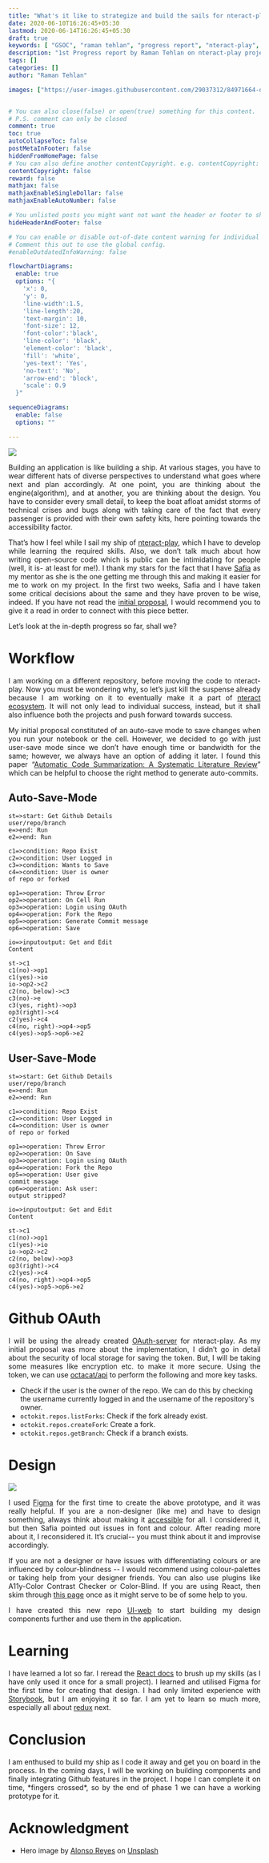 ```yaml
---
title: "What's it like to strategize and build the sails for nteract-play"
date: 2020-06-10T16:26:45+05:30
lastmod: 2020-06-14T16:26:45+05:30
draft: true
keywords: [ "GSOC", "raman tehlan", "progress report", "nteract-play", "ramantehlan"]
description: "1st Progress report by Raman Tehlan on nteract-play project for Google Summer of Code"
tags: []
categories: []
author: "Raman Tehlan"

images: ["https://user-images.githubusercontent.com/29037312/84971664-da7bfe00-b13a-11ea-8b2c-f019f9bcaf87.jpg"]


# You can also close(false) or open(true) something for this content.
# P.S. comment can only be closed
comment: true
toc: true
autoCollapseToc: false
postMetaInFooter: false
hiddenFromHomePage: false
# You can also define another contentCopyright. e.g. contentCopyright: "This is another copyright."
contentCopyright: false
reward: false
mathjax: false
mathjaxEnableSingleDollar: false
mathjaxEnableAutoNumber: false

# You unlisted posts you might want not want the header or footer to show
hideHeaderAndFooter: false

# You can enable or disable out-of-date content warning for individual post.
# Comment this out to use the global config.
#enableOutdatedInfoWarning: false

flowchartDiagrams:
  enable: true
  options: "{
    'x': 0,
    'y': 0,
    'line-width':1.5,
    'line-length':20,
    'text-margin': 10,
    'font-size': 12,
    'font-color':'black',
    'line-color': 'black',
    'element-color': 'black',
    'fill': 'white',
    'yes-text': 'Yes',
    'no-text': 'No',
    'arrow-end': 'block',
    'scale': 0.9
  }"

sequenceDiagrams: 
  enable: false
  options: ""

---
```


<!--more-->

<img src="https://user-images.githubusercontent.com/29037312/84971664-da7bfe00-b13a-11ea-8b2c-f019f9bcaf87.jpg">

<p style="text-align: justify;">
Building an application is like building a ship. At various stages, you have to wear different hats of diverse perspectives to understand what goes where next and plan accordingly. At one point, you are thinking about the engine(algorithm), and at another, you are thinking about the design. You have to consider every small detail, to keep the boat afloat amidst storms of technical crises and bugs along with taking care of the fact that every passenger is provided with their own safety kits, here pointing towards the accessibility factor. 
</p>

<p style="text-align: justify;">
That’s how I feel while I sail my ship of <a href="https://github.com/nteract/play">nteract-play</a>, which I have to develop while learning the required skills. Also, we don’t talk much about how writing open-source code which is public can be intimidating for people (well, it is- at least for me!).  I thank my stars for the fact that I have <a href="https://twitter.com/captainsafia">Safia</a> as my mentor as she is the one getting me through this and making it easier for me to work on my project. In the first two weeks, Safia and I have taken some critical decisions about the same and they have proven to be wise, indeed. If you have not read the <a href="https://ramantehlan.github.io/blog/post/2020/gsoc/proposal/">initial proposal</a>, I would recommend you to give it a read in order to connect with this piece better. 
</p>

Let’s look at the in-depth progress so far, shall we?

# Workflow

<p style="text-align: justify;">
I am working on a different repository, before moving the code to nteract-play. Now you must be wondering why, so let’s just kill the suspense already because I am working on it to eventually make it a part of <a href="https://nteract.io/applications">nteract ecosystem</a>. It will not only lead to individual success, instead, but it shall also influence both the projects and push forward towards success.
</p>

<p style="text-align: justify;">
My initial proposal constituted of an auto-save mode to save changes when you run your notebook or the cell. However, we decided to go with just user-save mode since we don’t have enough time or bandwidth for the same; however, we always have an option of adding it later. I found this paper “<a href="https://arxiv.org/abs/1909.04352">Automatic Code Summarization: A Systematic Literature Review</a>” which can be helpful to choose the right method to generate auto-commits.
</p>

## Auto-Save-Mode

```flowchart
st=>start: Get Github Details
user/repo/branch
e=>end: Run
e2=>end: Run

c1=>condition: Repo Exist
c2=>condition: User Logged in
c3=>condition: Wants to Save
c4=>condition: User is owner 
of repo or forked

op1=>operation: Throw Error
op2=>operation: On Cell Run
op3=>operation: Login using OAuth
op4=>operation: Fork the Repo
op5=>operation: Generate Commit message
op6=>operation: Save

io=>inputoutput: Get and Edit 
Content

st->c1
c1(no)->op1
c1(yes)->io
io->op2->c2
c2(no, below)->c3
c3(no)->e
c3(yes, right)->op3
op3(right)->c4
c2(yes)->c4
c4(no, right)->op4->op5
c4(yes)->op5->op6->e2
```

## User-Save-Mode


```flowchart
st=>start: Get Github Details
user/repo/branch
e=>end: Run
e2=>end: Run

c1=>condition: Repo Exist
c2=>condition: User Logged in
c4=>condition: User is owner 
of repo or forked

op1=>operation: Throw Error
op2=>operation: On Save
op3=>operation: Login using OAuth
op4=>operation: Fork the Repo
op5=>operation: User give
commit message
op6=>operation: Ask user:
output stripped?

io=>inputoutput: Get and Edit 
Content

st->c1
c1(no)->op1
c1(yes)->io
io->op2->c2
c2(no, below)->op3
op3(right)->c4
c2(yes)->c4
c4(no, right)->op4->op5
c4(yes)->op5->op6->e2
```

# Github OAuth

<p style="text-align: justify;">
I will be using the already created <a href="https://github.com/nteract/oauth-server">OAuth-server</a> for nteract-play. As my initial proposal was more about the implementation, I didn’t go in detail about the security of local storage for saving the token. But, I will be taking some measures like encryption etc. to make it more secure. Using the token, we can use <a href="https://octokit.github.io/rest.js/v18">octacat/api</a> to perform the following and more key tasks.
</p>

- Check if the user is the owner of the repo. We can do this by checking the username currently logged in and the username of the repository's owner.
- `octokit.repos.listForks`: Check if the fork already exist.
- `octokit.repos.createFork`: Create a fork.
- `octokit.repos.getBranch`: Check if a branch exists.


# Design

<img src="https://user-images.githubusercontent.com/29037312/84603563-ed799e80-aeac-11ea-9e48-1cb168a87493.gif" />

<p style="text-align: justify;">
I used <a href="https://www.figma.com">Figma</a> for the first time to create the above prototype, and it was really helpful. If you are a non-designer (like me) and have to design something, always think about making it <a href="https://developer.mozilla.org/en-US/docs/Learn/Accessibility/What_is_accessibility">accessible</a> for all. I considered it, but then Safia pointed out issues in font and colour. After reading more about it, I reconsidered it. It’s crucial-- you must think about it and improvise accordingly.
</p>

<p style="text-align: justify;">
If you are not a designer or have issues with differentiating colours or are influenced by colour-blindness -- I would recommend using colour-palettes or taking help from your designer friends. You can also use plugins like A11y-Color Contrast Checker or Color-Blind. If you are using React, then skim through <a href="https://reactjs.org/docs/accessibility.html">this page</a> once as it might serve to be of some help to you.
</p>

<p style="text-align: justify;">
I have created this new repo <a href="https://github.com/nteract/ui-web/">UI-web</a> to start building my design components further and use them in the application.
</p>

# Learning
<p style="text-align: justify;">
I have learned a lot so far. I reread the <a href="https://reactjs.org/docs/getting-started.html">React docs</a> to brush up my skills (as I have only used it once for a small project). I learned and utilised Figma for the first time for creating that design. I had only limited experience with <a href="https://storybook.js.org/">Storybook</a>, but I am enjoying it so far. I am yet to learn so much more, especially all about <a href="https://redux.js.org/">redux</a> next.
</p>

# Conclusion
<p style="text-align: justify;">
I am enthused to build my ship as I code it away and get you on board in the process. In the coming days, I will be working on building components and finally integrating Github features in the project. I hope I can complete it on time, *fingers crossed*, so by the end of phase 1 we can have a working prototype for it.
</p>

# Acknowledgment 

- Hero image by [Alonso Reyes](https://unsplash.com/@alonsoreyes) on [Unsplash](https://unsplash.com/photos/LWFdBz4d6nE)
